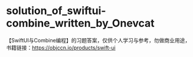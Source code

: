 # solution_of_swiftui-combine_written_by_Onevcat
【SwiftUI与Combine编程】的习题答案，仅供个人学习与参考，勿做商业用途，书籍链接：https://objccn.io/products/swift-ui
